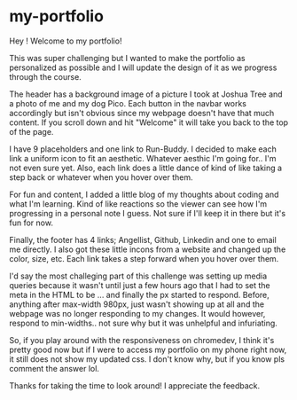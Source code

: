 # my-portfolio

Hey ! Welcome to my portfolio!

This was super challenging but I wanted to make the portfolio as personalized as possible and I will update the design of it as we progress through the course.

The header has a background image of a picture I took at Joshua Tree and a photo of me and my dog Pico. Each button in the navbar works accordingly but isn't obvious since my webpage doesn't have that much content. If you scroll down and hit "Welcome" it will take you back to the top of the page.

I have 9 placeholders and one link to Run-Buddy. I decided to make each link a uniform icon to fit an aesthetic. Whatever aesthic I'm going for.. I'm not even sure yet. Also, each link does a little dance of kind of like taking a step back or whatever when you hover over them.

For fun and content, I added a little blog of my thoughts about coding and what I'm learning. Kind of like reactions so the viewer can see how I'm progressing in a personal note I guess. Not sure if I'll keep it in there but it's fun for now.

Finally, the footer has 4 links; Angellist, Github, Linkedin and one to email me directly. I also got these little incons from a website and changed up the color, size, etc. Each link takes a step forward when you hover over them.

I'd say the most challeging part of this challenge was setting up media queries because it wasn't until just a few hours ago that I had to set the meta in the HTML to be ... and finally the px started to respond. Before, anything after max-width 980px, just wasn't showing up at all and the webpage was no longer responding to my changes. It would however, respond to min-widths.. not sure why but it was unhelpful and infuriating.

So, if you play around with the responsiveness on chromedev, I think it's pretty good now but if I were to access my portfolio on my phone right now, it still does not show my updated css. I don't know why, but if you know pls comment the answer lol.

Thanks for taking the time to look around! I appreciate the feedback.

